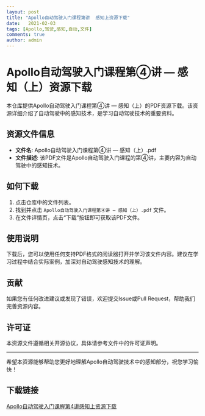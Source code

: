 ```yaml
---
layout: post
title: "Apollo自动驾驶入门课程第讲  感知上资源下载"
date:   2021-02-03
tags: [Apollo,驾驶,感知,自动,文件]
comments: true
author: admin
---
```

# Apollo自动驾驶入门课程第④讲 — 感知（上）资源下载

本仓库提供Apollo自动驾驶入门课程第④讲 — 感知（上）的PDF资源下载。该资源详细介绍了自动驾驶中的感知技术，是学习自动驾驶技术的重要资料。

## 资源文件信息

- **文件名**: Apollo自动驾驶入门课程第④讲 — 感知（上）.pdf
- **文件描述**: 该PDF文件是Apollo自动驾驶入门课程的第④讲，主要内容为自动驾驶中的感知技术。

## 如何下载

1. 点击仓库中的文件列表。
2. 找到并点击 `Apollo自动驾驶入门课程第④讲 — 感知（上）.pdf` 文件。
3. 在文件详情页，点击“下载”按钮即可获取该PDF文件。

## 使用说明

下载后，您可以使用任何支持PDF格式的阅读器打开并学习该文件内容。建议在学习过程中结合实际案例，加深对自动驾驶感知技术的理解。

## 贡献

如果您有任何改进建议或发现了错误，欢迎提交Issue或Pull Request，帮助我们完善资源内容。

## 许可证

本资源文件遵循相关开源协议，具体请参考文件中的许可证声明。

---

希望本资源能够帮助您更好地理解Apollo自动驾驶技术中的感知部分，祝您学习愉快！

## 下载链接

[Apollo自动驾驶入门课程第4讲感知上资源下载](https://pan.quark.cn/s/103d0937e84a)